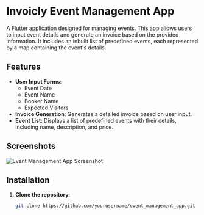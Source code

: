 # Invoicly Event Management App

A Flutter application designed for managing events. This app allows users to input event details and generate an invoice based on the provided information. It includes an inbuilt list of predefined events, each represented by a map containing the event's details.

## Features

- **User Input Forms**:
  - Event Date
  - Event Name
  - Booker Name
  - Expected Visitors
- **Invoice Generation**: Generates a detailed invoice based on user input.
- **Event List**: Displays a list of predefined events with their details, including name, description, and price.

## Screenshots

![Event Management App Screenshot](link-to-screenshot)

## Installation

1. **Clone the repository**:
   ```bash
   git clone https://github.com/yourusername/event_management_app.git
